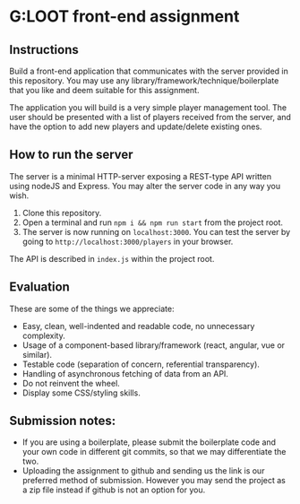 
# G:LOOT front-end assignment
## Instructions
Build a front-end application that communicates with the server provided in this repository. You may use any library/framework/technique/boilerplate that you like and deem suitable for this assignment.

The application you will build is a very simple player management tool. The user should be presented with a list of players received from the server, and have the option to add new players and update/delete existing ones.

## How to run the server
The server is a minimal HTTP-server exposing a REST-type API written using nodeJS and Express. You may alter the server code in any way you wish.

 1. Clone this repository.
 2. Open a terminal and run `npm i && npm run start` from the project root.
 3. The server is now running on `localhost:3000`. You can test the server by going to `http://localhost:3000/players` in your browser.

The API is described in `index.js` within the project root.

## Evaluation
These are some of the things we appreciate:

 - Easy, clean, well-indented and readable code, no unnecessary complexity.
 - Usage of a component-based library/framework (react, angular, vue or similar).
 - Testable code (separation of concern, referential transparency).
 - Handling of asynchronous fetching of data from an API.
 - Do not reinvent the wheel.
 - Display some CSS/styling skills.
 
## Submission notes:
 -  If you are using a boilerplate, please submit the boilerplate code and your own code in different git commits, so that we may differentiate the two.
 - Uploading the assignment to github and sending us the link is our preferred method of submission. However you may send the project as a zip file instead if github is not an option for you.
